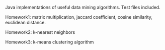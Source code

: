 Java implementations of useful data mining algorithms. Test files included.

Homework1:
matrix multiplication, jaccard coefficient, cosine similarity, euclidean distance.

Homework2:
k-nearest neighbors

Homework3:
k-means clustering algorithm
